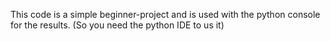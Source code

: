 This code is a simple beginner-project and is used with the python console for the results. (So you need the python IDE to us it)
